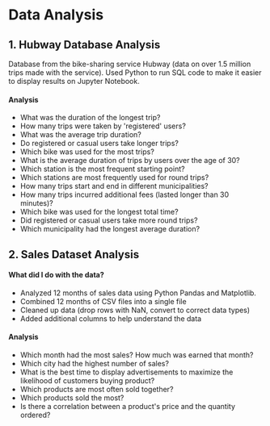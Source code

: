 # Data Analysis

## 1. Hubway Database Analysis
Database from the bike-sharing service Hubway (data on over 1.5 million trips made with the service). Used Python to run SQL code to make it easier to display results on Jupyter Notebook.

#### Analysis
* What was the duration of the longest trip?
* How many trips were taken by 'registered' users?
* What was the average trip duration?
* Do registered or casual users take longer trips?
* Which bike was used for the most trips?
* What is the average duration of trips by users over the age of 30?
* Which station is the most frequent starting point?
* Which stations are most frequently used for round trips?
* How many trips start and end in different municipalities?
* How many trips incurred additional fees (lasted longer than 30 minutes)?
* Which bike was used for the longest total time?
* Did registered or casual users take more round trips?
* Which municipality had the longest average duration?


## 2. Sales Dataset Analysis
#### What did I do with the data?
* Analyzed 12 months of sales data using Python Pandas and Matplotlib.
* Combined 12 months of CSV files into a single file
* Cleaned up data (drop rows with NaN, convert to correct data types)
* Added additional columns to help understand the data

#### Analysis
* Which month had the most sales? How much was earned that month?
* Which city had the highest number of sales?
* What is the best time to display advertisements to maximize the likelihood of customers buying product?
* Which products are most often sold together?
* Which products sold the most?
* Is there a correlation between a product's price and the quantity ordered?
